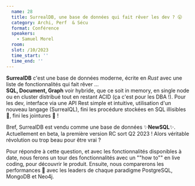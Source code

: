 ```yaml
---
  name: 28
  title: SurrealDB, une base de données qui fait rêver les dev ? 😮 
  category: Archi, Perf  & Sécu
  format: Conférence
  speakers: 
    - Samuel Morel
  room: 
  slot: /10/2023
  time_start: ''
  time_end: ''
---
```

__SurrealDB__ c'est une base de données moderne, écrite en _Rust_ avec une liste de fonctionnalités qui fait rêver ...  
__SQL, Document, Graph__ voir hybride, que ce soit in memory, en single node ou en cluster distribué tout en restant ACID (ça c'est pour les DBA !).
Pour les dev, interface via une API Rest simple et intuitive, utilisation d'un nouveau langage (SurrealQL), fini les procédure stockées en SQL illisibles 🤩, fini les jointures 🙏 !

Bref, SurrealDB est vendu comme une base de données ✨__NewSQL__✨.  
Actuellement en beta, la première version RC sort Q2 2023 ! Alors véritable révolution ou trop beau pour être vrai ?

Pour répondre à cette question, et avec les fonctionnalités disponibles à date, nous ferons un tour des fonctionnalités avec un ""how to"" en live coding, pour découvrir le produit.
Ensuite, nous comparerons les performances 🚄 avec les leaders de chaque paradigme PostgreSQL, MongoDB et Neo4j.
